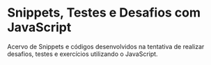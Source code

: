 # Snippets, Testes e Desafios com JavaScript
Acervo de Snippets e códigos desenvolvidos na tentativa de realizar desafios, testes e exercícios utilizando o JavaScript.
